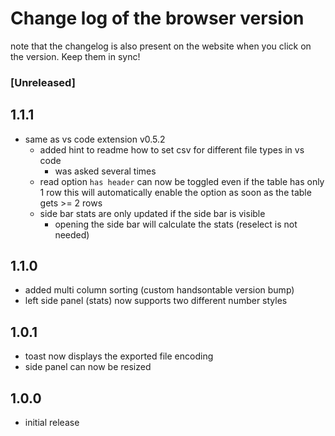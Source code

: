 # Change log of the browser version

note that the changelog is also present on the website when you click on the version. Keep them in sync!

### [Unreleased]

## 1.1.1

- same as vs code extension v0.5.2
	- added hint to readme how to set csv for different file types in vs code
		- was asked several times
	- read option `has header` can now be toggled even if the table has only 1 row
		this will automatically enable the option as soon as the table gets >= 2 rows
	- side bar stats are only updated if the side bar is visible
		- opening the side bar will calculate the stats (reselect is not needed)

## 1.1.0
- added multi column sorting (custom handsontable version bump)
- left side panel (stats) now supports two different number styles

## 1.0.1
- toast now displays the exported file encoding
- side panel can now be resized

## 1.0.0
- initial release